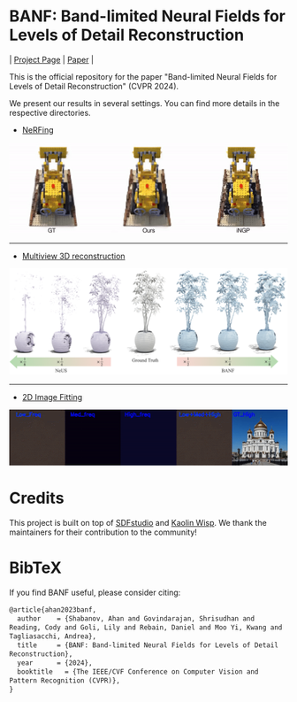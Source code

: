# BANF: Band-limited Neural Fields for Levels of Detail Reconstruction

| [Project Page](https://theialab.github.io/banf/) | [Paper](https://arxiv.org/abs/2404.13024) |

This is the official repository for the paper "Band-limited Neural Fields for Levels of Detail Reconstruction" (CVPR 2024).

We present our results in several settings. You can find more details in the respective directories.
* [NeRFing](NeRFing/README.md)

<img src="NeRFing/vis_data/NeRFing.gif" width="550">


---

* [Multiview 3D reconstruction](3D_reconstruction/README.md)

<img src="3D_reconstruction/banf/teaser.png" width="720">

---

* [2D Image Fitting](2D_fitting/README.md)

<img src="2D_fitting/vis_data/2d_fitting.gif" width="550">


# Credits
This project is built on top of [SDFstudio](https://github.com/autonomousvision/sdfstudio) and [Kaolin Wisp](https://github.com/NVIDIAGameWorks/kaolin-wisp). We thank the maintainers for their contribution to the community!

# BibTeX
If you find BANF useful, please consider citing:
```
@article{ahan2023banf,
  author    = {Shabanov, Ahan and Govindarajan, Shrisudhan and Reading, Cody and Goli, Lily and Rebain, Daniel and Moo Yi, Kwang and Tagliasacchi, Andrea},
  title     = {BANF: Band-limited Neural Fields for Levels of Detail Reconstruction},
  year      = {2024},
  booktitle   = {The IEEE/CVF Conference on Computer Vision and Pattern Recognition (CVPR)},
}
```